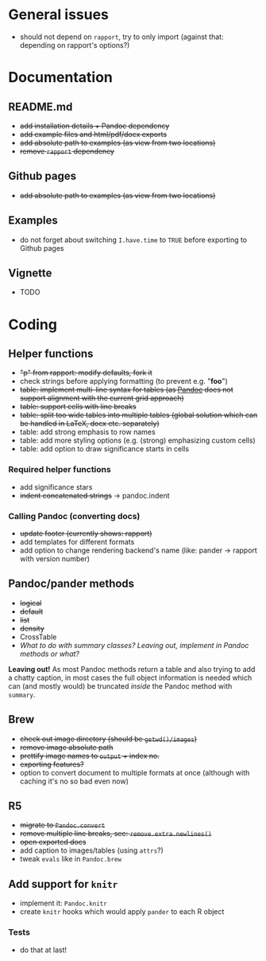 # General issues

  * should not depend on `rapport`, try to only import (against that: depending on rapport's options?)

# Documentation

## README.md

  * ~~add installation details + Pandoc dependency~~
  * ~~add example files and html/pdf/docx exports~~
  * ~~add absolute path to examples (as view from two locations)~~
  * ~~remove `rapport` dependency~~

## Github pages

  * ~~add absolute path to examples (as view from two locations)~~

## Examples

  * do not forget about switching `I.have.time` to `TRUE` before exporting to Github pages

## Vignette

  * TODO

# Coding

## Helper functions

  * ~~"p" from rapport: modify defaults, fork it~~
  * check strings before applying formatting (to prevent e.g. "****foo****")
  * ~~table: implement multi-line syntax for tables (as [Pandoc](http://johnmacfarlane.net/pandoc) does not support alignment with the current grid approach)~~
  * ~~table: support cells with line breaks~~
  * ~~table: split too wide tables into multiple tables (global solution which can be handled in LaTeX, docx etc. separately)~~
  * table: add strong emphasis to row names
  * table: add more styling options (e.g. (strong) emphasizing custom cells)
  * table: add option to draw significance starts in cells

### Required helper functions

  * add significance stars
  * ~~indent concatenated strings~~ -> pandoc.indent

### Calling Pandoc (converting docs)

  * ~~update footer (currently shows: rapport)~~
  * add templates for different formats
  * add option to change rendering backend's name (like: pander -> rapport with version number)

## Pandoc/pander methods

  * ~~logical~~
  * ~~default~~
  * ~~list~~
  * ~~density~~
  * CrossTable
  * *What to do with summary classes? Leaving out, implement in Pandoc methods or what?*

   **Leaving out!** As most Pandoc methods return a table and also trying to add a chatty caption, in most cases the full object information is needed which can (and mostly would) be truncated *inside* the Pandoc method with `summary`.


## Brew

  * ~~check out image directory (should be `getwd()/images`)~~
  * ~~remove image absolute path~~
  * ~~prettify image names to `output` + index no.~~
  * ~~exporting features?~~
  * option to convert document to multiple formats at once (although with caching it's no so bad even now)

## R5

  * ~~migrate to `Pandoc.convert`~~
  * ~~remove multiple line breaks, see: `remove.extra.newlines()`~~
  * ~~open exported docs~~
  * add caption to images/tables (using `attrs`?)
  * tweak `evals` like in `Pandoc.brew`

## Add support for `knitr`

  * implement it: `Pandoc.knitr`
  * create `knitr` hooks which would apply `pander` to each R object

### Tests

  * do that at last!
